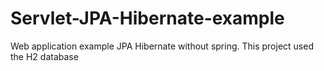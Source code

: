 # Servlet-JPA-Hibernate-example
Web application example JPA Hibernate without spring.
This project used the H2 database
